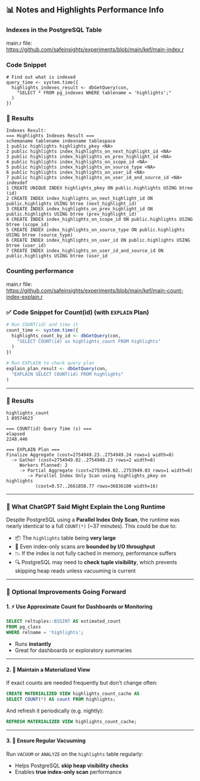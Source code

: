 ## 📊 Notes and Highlights Performance Info 

### Indexes in the PostgreSQL Table 

main.r file: <https://github.com/safeinsights/experiments/blob/main/kef/main-index.r>

### Code Snippet
```
# Find out what is indexed 
query_time <- system.time({
  highlights_indexes_result <- dbGetQuery(con,
    "SELECT * FROM pg_indexes WHERE tablename = 'highlights';"
  )
})
```

### 🧾 Results

```
Indexes Result:
=== Highlights Indexes Result ===
schemaname tablename indexname tablespace
1 public highlights highlights_pkey <NA>
2 public highlights index_highlights_on_next_highlight_id <NA>
3 public highlights index_highlights_on_prev_highlight_id <NA>
4 public highlights index_highlights_on_scope_id <NA>
5 public highlights index_highlights_on_source_type <NA>
6 public highlights index_highlights_on_user_id <NA>
7 public highlights index_highlights_on_user_id_and_source_id <NA>
indexdef
1 CREATE UNIQUE INDEX highlights_pkey ON public.highlights USING btree (id)
2 CREATE INDEX index_highlights_on_next_highlight_id ON public.highlights USING btree (next_highlight_id)
3 CREATE INDEX index_highlights_on_prev_highlight_id ON public.highlights USING btree (prev_highlight_id)
4 CREATE INDEX index_highlights_on_scope_id ON public.highlights USING btree (scope_id)
5 CREATE INDEX index_highlights_on_source_type ON public.highlights USING btree (source_type)
6 CREATE INDEX index_highlights_on_user_id ON public.highlights USING btree (user_id)
7 CREATE INDEX index_highlights_on_user_id_and_source_id ON public.highlights USING btree (user_id
```
### Counting performance
main.r file: <https://github.com/safeinsights/experiments/blob/main/kef/main-count-index-explain.r>

### ✅ Code Snippet for Count(id) (with `EXPLAIN` Plan)

```r
# Run COUNT(id) and time it
count_time <- system.time({
  highlights_count_by_id <- dbGetQuery(con,
    "SELECT COUNT(id) as highlights_count FROM highlights"
  )
})

# Run EXPLAIN to check query plan
explain_plan_result <- dbGetQuery(con,
  "EXPLAIN SELECT COUNT(id) FROM highlights"
)
```

---

### 🧾 Results

```
highlights_count
1 89574623
```

```
=== COUNT(id) Query Time (s) ===
elapsed
2248.446
```

```
=== EXPLAIN Plan ===
Finalize Aggregate (cost=2754949.23..2754949.24 rows=1 width=8)
  -> Gather (cost=2754949.02..2754949.23 rows=2 width=8)
     Workers Planned: 2
     -> Partial Aggregate (cost=2753949.02..2753949.03 rows=1 width=8)
        -> Parallel Index Only Scan using highlights_pkey on highlights 
           (cost=0.57..2661858.77 rows=36836100 width=16)
```

---

### 💬 What ChatGPT Said Might Explain the Long Runtime

Despite PostgreSQL using a **Parallel Index Only Scan**, the runtime was nearly identical to a full `COUNT(*)` (~37 minutes). This could be due to:

- 📦 The `highlights` table being **very large**
- 🧠 Even index-only scans are **bounded by I/O throughput**
- 📉 If the index is not fully cached in memory, performance suffers
- 🔍 PostgreSQL may need to **check tuple visibility**, which prevents skipping heap reads unless vacuuming is current

---

### 🔁 Optional Improvements Going Forward

#### 1. ⚡ Use Approximate Count for Dashboards or Monitoring

```sql
SELECT reltuples::BIGINT AS estimated_count 
FROM pg_class 
WHERE relname = 'highlights';
```

- Runs **instantly**
- Great for dashboards or exploratory summaries

---

#### 2. 🧱 Maintain a Materialized View

If exact counts are needed frequently but don't change often:

```sql
CREATE MATERIALIZED VIEW highlights_count_cache AS
SELECT COUNT(*) AS count FROM highlights;
```

And refresh it periodically (e.g. nightly):

```sql
REFRESH MATERIALIZED VIEW highlights_count_cache;
```

---

#### 3. 🧹 Ensure Regular Vacuuming

Run `VACUUM` or `ANALYZE` on the `highlights` table regularly:

- Helps PostgreSQL **skip heap visibility checks**
- Enables **true index-only scan** performance
